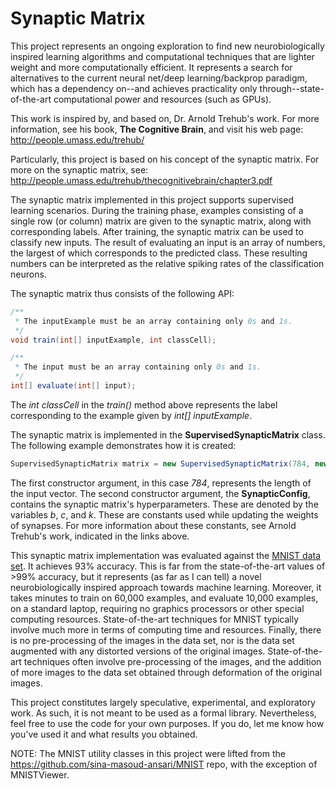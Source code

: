 Synaptic Matrix
===============

This project represents an ongoing exploration to find new neurobiologically inspired learning algorithms and computational techniques that are lighter weight and more computationally efficient. It represents a search for alternatives to the current neural net/deep learning/backprop paradigm, which has a dependency on--and achieves practicality only through--state-of-the-art computational power and resources (such as GPUs). 

This work is inspired by, and based on, Dr. Arnold Trehub's work. For more information, see his book, **The Cognitive Brain**, and visit his web page: http://people.umass.edu/trehub/

Particularly, this project is based on his concept of the synaptic matrix. For more on the synaptic matrix, see: http://people.umass.edu/trehub/thecognitivebrain/chapter3.pdf

The synaptic matrix implemented in this project supports supervised learning scenarios. During the training phase, examples consisting of a single row (or column) matrix are given to the synaptic matrix, along with corresponding labels. After training, the synaptic matrix can be used to classify new inputs. The result of evaluating an input is an array of numbers, the largest of which corresponds to the predicted class. These resulting numbers can be interpreted as the relative spiking rates of the classification neurons.

The synaptic matrix thus consists of the following API:
```java
/**
 * The inputExample must be an array containing only 0s and 1s.
 */
void train(int[] inputExample, int classCell);

/**
 * The input must be an array containing only 0s and 1s.
 */
int[] evaluate(int[] input);
```
The _int classCell_ in the _train()_ method above represents the label corresponding to the example given by _int[] inputExample_.

The synaptic matrix is implemented in the **SupervisedSynapticMatrix** class. The following example demonstrates how it is created:
```java
SupervisedSynapticMatrix matrix = new SupervisedSynapticMatrix(784, new SynapticConfig(1, 15, 4200));
```
The first constructor argument, in this case _784_, represents the length of the input vector. The second constructor argument, the **SynapticConfig**, contains the synaptic matrix's hyperparameters. These are denoted by the variables _b_, _c_, and _k_. These are constants used while updating the weights of synapses. For more information about these constants, see Arnold Trehub's work, indicated in the links above.

This synaptic matrix implementation was evaluated against the [MNIST data set](http://yann.lecun.com/exdb/mnist/). It achieves 93% accuracy. This is far from the state-of-the-art values of >99% accuracy, but it represents (as far as I can tell) a novel neurobiologically inspired approach towards machine learning. Moreover, it takes minutes to train on 60,000 examples, and evaluate 10,000 examples, on a standard laptop, requiring no graphics processors or other special computing resources. State-of-the-art techniques for MNIST typically involve much more in terms of computing time and resources. Finally, there is no pre-processing of the images in the data set, nor is the data set augmented with any distorted versions of the original images. State-of-the-art techniques often involve pre-processing of the images, and the addition of more images to the data set obtained through deformation of the original images.

This project constitutes largely speculative, experimental, and exploratory work. As such, it is not meant to be used as a formal library. Nevertheless, feel free to use the code for your own purposes. If you do, let me know how you've used it and what results you obtained.

NOTE: The MNIST utility classes in this project were lifted from the https://github.com/sina-masoud-ansari/MNIST repo, with the exception of MNISTViewer.